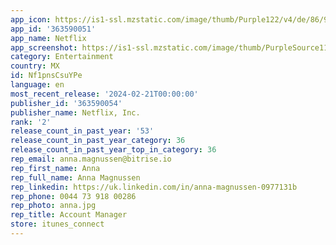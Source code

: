 ```yaml
---
app_icon: https://is1-ssl.mzstatic.com/image/thumb/Purple122/v4/de/86/98/de8698b7-14e3-9062-7a59-5d98de44c267/AppIcon-0-0-1x_U007emarketing-0-0-0-10-0-0-0-85-220.png/1024x1024bb.png
app_id: '363590051'
app_name: Netflix
app_screenshot: https://is1-ssl.mzstatic.com/image/thumb/PurpleSource116/v4/e2/ed/a3/e2eda3be-822a-307d-9dc3-a0b7b46364b4/5ee45bbc-4326-411c-a0fb-2006294644b8_1_APP_IPHONE_65_1.jpg/1242x2688bb.png
category: Entertainment
country: MX
id: Nf1pnsCsuYPe
language: en
most_recent_release: '2024-02-21T00:00:00'
publisher_id: '363590054'
publisher_name: Netflix, Inc.
rank: '2'
release_count_in_past_year: '53'
release_count_in_past_year_category: 36
release_count_in_past_year_top_in_category: 36
rep_email: anna.magnussen@bitrise.io
rep_first_name: Anna
rep_full_name: Anna Magnussen
rep_linkedin: https://uk.linkedin.com/in/anna-magnussen-0977131b
rep_phone: 0044 73 918 00286
rep_photo: anna.jpg
rep_title: Account Manager
store: itunes_connect
---
```

